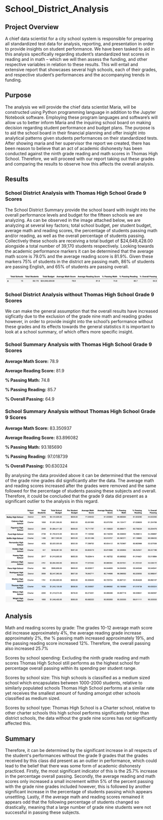 # School_District_Analysis

## Project Overview
A chief data scientist for a city school system is responsible for preparing all standardized test data for analysis, reporting, and presentation in order to provide insights on student performance. We have been tasked to aid in this analysis specifically regarding student’s standardized test scores in reading and in math – which we will then assess the funding, and other respective variables in relation to these results. This will entail and extensive report that showcases several high schools, each of their grades, and respective student’s performances and the accompanying trends in funding. 


## Purpose
The analysis we will provide the chief data scientist Maria, will be constructed using Python programming language in addition to the Jupyter Notebook software. Employing these program languages and software’s will allow us to better inform Maria and the inquiring school board on making decision regarding student performance and budget plans. The purpose is to aid the school board in their financial planning and offer insight into analytical patterns given students performances on their standardized tests. After showing maria and her supervisor the report we created, there has been reason to believe that an act of academic dishonesty has been conducted against the ninth grade reading and math scores in Thomas High School. Therefore, we will proceed with our report taking out these grades and comparing the results to observe how this affects the overall analysis.  


## Results
### School District Analysis with Thomas High School Grade 9 Scores 
The School District Summary provide the school board with insight into the overall performance levels and budget for the fifteen schools we are analyzing. As can be observed in the image attached below, we are analyzing at several key factors; total school budget, per student budget, average math and reading scores, the percentage of students passing math and/or reading, as well as the overall percentage of students passing. 
Collectively these schools are receiving a total budget of $24,649,428.00 alongside a total number of 39,170 students respectively. Looking towards the academic performance markers it can be determined that the average math score is 79.0% and the average reading score is 81.9%. Given these markers 75% of students in the district are passing math, 86% of students are passing English, and 65% of students are passing overall. 

![district_summary:](./Resources/district_summary.png)


### School District Analysis without Thomas High School Grade 9 Scores 
We can make the general assumption that the overall results have increased sigficatly due to the exclusion of the grade nine math and reading grades however, in order to provide insight into the school’s performance without these grades and its effects towards the general statistics it is important to look at a school summary, of which offers more specific insight. 


### School Summary Analysis with Thomas High School Grade 9 Scores 

**Average Math Score:** 78.9

**Average Reading Score:** 81.9

**% Passing Math:** 74.8

**% Passing Reading:** 85.7

**% Overall Passing:** 64.9

### School Summary Analysis without Thomas High School Grade 9 Scores 
**Average Math Score:** 83.350937

**Average Reading Score:** 83.896082

**% Passing Math:** 93.185690

**% Passing Reading:** 97.018739

**% Overall Passing:** 90.630324

By analysing the data provided above it can be determined that the removal of the grade nine grades did significantly alter the data. The average math and reading scores increased after the grades were removed and the same followed for the percentage of students passing these subjects and overall. Therefore, it could be concluded that the grade 9 data did present as a significant outlier to the analysis in this regard. 

![summary:](./Resources/summary.png)

## Analysis
Math and reading scores by grade: The grades 10-12 average math score did increase approximately 4%, the average reading grade increase approximately 2%, the % passing math increased approximately 19%, and the passing reading score increased 12%. Therefore, the overall passing also increased 25.7%

Scores by school spending: Excluding the ninth grade reading and math scores Thomas High School still performs as the highest school for percentage overall passing within its spending per student range. 

Scores by school size: This high schools is classified as a medium sized school which encapsulates between 1000-2000 students, relative to similarly populated schools Thomas High School performs at a similar rate yet receives the smallest amount of funding amongst other schools classified as medium sized. 

Scores by school type: Thomas High School is a Charter school, relative to other charter schools this high school performs significantly better than district schools, the data without the grade nine scores has not significantly affected this. 

## Summary
Therefore, it can be determined by the significant increase in all respects of the student's performances without the grade 9 grades that the grades received by this class did present as an outlier in performance, which could lead to the belief that there was some form of academic dishonesty practiced. Firstly, the most significant indicator of this is the 25.7% increase in the percentage overall passing. Secondly, the average reading and math scores only increased a small increment within 5% of the percent passing with the grade nine grades included however, this is followed by another significant increase in the percentage of students passing which appears unsettling. Lastly, if the average math and reading scores remained it appears odd that the following percentage of students changed so drastically, meaning that a large number of grade nine students were not successful in passing these subjects.
